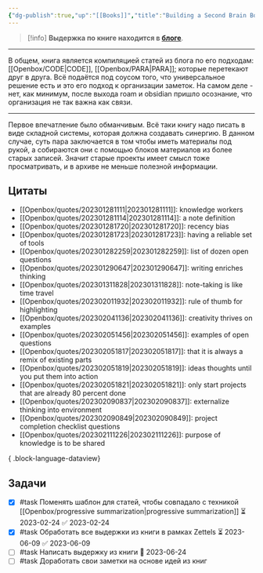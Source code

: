 ```yaml
---
{"dg-publish":true,"up":"[[Books]]","title":"Building a Second Brain Book","category":"book","status":"Completed","tags":["books"],"rating":4,"date":"2023-01-26T21:14:59+04:00","modified_at":"2023-06-25T08:47:45+03:00","dg-path":"/books/Building a Second Brain Book.md","permalink":"/books/building-a-second-brain-book/","dgPassFrontmatter":true}
---
```





> [!info]
> **Выдержка по книге находится в [блоге](https://vanadium23.me/building-a-second-brain/)**.

---

В общем, книга является компиляцией статей из блога по его подходам: [[Openbox/CODE\|CODE]], [[Openbox/PARA\|PARA]]; которые перетекают друг в друга. Всё подаётся под соусом того, что универсальное решение есть и это его подход к организации заметок. На самом деле - нет, как минимум, после выхода roam и obsidian пришло осознание, что организация не так важна как связи.

---

Первое впечатление было обманчивым. Всё таки книгу надо писать в виде складной системы, которая должна создавать синергию. В данном случае, суть пара заключается в том чтобы иметь материалы под рукой, а собираются они с помощью блоков материалов из более старых записей. Значит старые проекты имеет смысл тоже просматривать, и в архиве не меньше полезной информации.

## Цитаты

- [[Openbox/quotes/202301281111\|202301281111]]: knowledge workers
- [[Openbox/quotes/202301281114\|202301281114]]: a note definition
- [[Openbox/quotes/202301281720\|202301281720]]: recency bias
- [[Openbox/quotes/202301281723\|202301281723]]: having a reliable set of tools
- [[Openbox/quotes/202301282259\|202301282259]]: list of dozen open questions
- [[Openbox/quotes/202301290647\|202301290647]]: writing enriches thinking
- [[Openbox/quotes/202301311828\|202301311828]]: note-taking is like time travel
- [[Openbox/quotes/202302011932\|202302011932]]: rule of thumb for highlighting
- [[Openbox/quotes/202302041136\|202302041136]]: creativity thrives on examples
- [[Openbox/quotes/202302051456\|202302051456]]: examples of open questions
- [[Openbox/quotes/202302051817\|202302051817]]: that it is always a remix of existing parts
- [[Openbox/quotes/202302051819\|202302051819]]: ideas thoughts until you put them into action
- [[Openbox/quotes/202302051821\|202302051821]]: only start projects that are already 80 percent done
- [[Openbox/quotes/202302090837\|202302090837]]: externalize thinking into environment
- [[Openbox/quotes/202302090849\|202302090849]]: project completion checklist questions
- [[Openbox/quotes/202302111226\|202302111226]]: purpose of knowledge is to be shared

{ .block-language-dataview}

## Задачи

- [x] #task Поменять шаблон для статей, чтобы совпадало с техникой [[Openbox/progressive summarization\|progressive summarization]] ⏳ 2023-02-24 ✅ 2023-02-24
- [x] #task Обработать все выдержки из книги в рамках Zettels ⏳ 2023-06-09 ✅ 2023-06-09
- [ ] #task Написать выдержку из книги 📅 2023-06-24
- [ ] #task Доработать свои заметки на основе идей из книг
